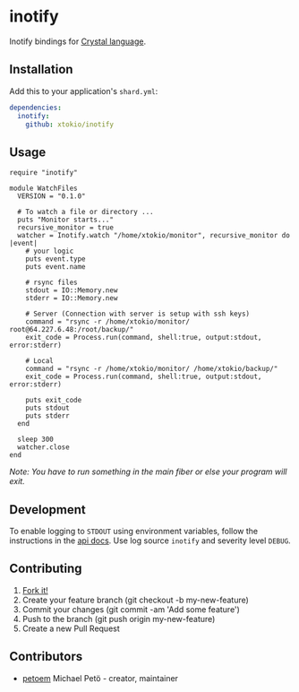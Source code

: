 # inotify

Inotify bindings for [Crystal language](https://github.com/crystal-lang/crystal).

## Installation

Add this to your application's `shard.yml`:

```yaml
dependencies:
  inotify:
    github: xtokio/inotify
```

## Usage

```crystal
require "inotify"

module WatchFiles
  VERSION = "0.1.0"

  # To watch a file or directory ...
  puts "Monitor starts..."
  recursive_monitor = true
  watcher = Inotify.watch "/home/xtokio/monitor", recursive_monitor do |event|
    # your logic
    puts event.type
    puts event.name

    # rsync files
    stdout = IO::Memory.new
    stderr = IO::Memory.new

    # Server (Connection with server is setup with ssh keys)
    command = "rsync -r /home/xtokio/monitor/ root@64.227.6.48:/root/backup/"
    exit_code = Process.run(command, shell:true, output:stdout, error:stderr)

    # Local
    command = "rsync -r /home/xtokio/monitor/ /home/xtokio/backup/"
    exit_code = Process.run(command, shell:true, output:stdout, error:stderr)

    puts exit_code
    puts stdout
    puts stderr
  end

  sleep 300
  watcher.close
end
```

_Note: You have to run something in the main fiber or else your program will exit._

## Development

To enable logging to `STDOUT` using environment variables, follow the instructions in the [api docs](https://crystal-lang.org/api/0.34.0/Log.html#configure-logging-from-environment-variables). Use log source `inotify` and severity level `DEBUG`.

## Contributing

1. [Fork it!](https://github.com/xtokio/inotify/fork)
2. Create your feature branch (git checkout -b my-new-feature)
3. Commit your changes (git commit -am 'Add some feature')
4. Push to the branch (git push origin my-new-feature)
5. Create a new Pull Request

## Contributors

- [petoem](https://github.com/petoem) Michael Petö - creator, maintainer
